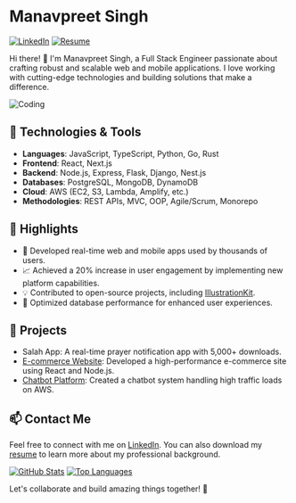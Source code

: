 # Manavpreet Singh

[![LinkedIn](https://img.shields.io/badge/LinkedIn-Connect-blue)](https://www.linkedin.com/in/manavpreet-singh)
[![Resume](https://img.shields.io/badge/Resume-Download-brightgreen)](https://www.yourresume.com)

Hi there! 👋 I'm Manavpreet Singh, a Full Stack Engineer passionate about crafting robust and scalable web and mobile applications. I love working with cutting-edge technologies and building solutions that make a difference.

![Coding](https://github.com/yourusername/yourusername/raw/main/assets/coding.gif)

## 🔧 Technologies & Tools

- **Languages**: JavaScript, TypeScript, Python, Go, Rust
- **Frontend**: React, Next.js
- **Backend**: Node.js, Express, Flask, Django, Nest.js
- **Databases**: PostgreSQL, MongoDB, DynamoDB
- **Cloud**: AWS (EC2, S3, Lambda, Amplify, etc.)
- **Methodologies**: REST APIs, MVC, OOP, Agile/Scrum, Monorepo

## 🌟 Highlights

- 🚀 Developed real-time web and mobile apps used by thousands of users.
- 📈 Achieved a 20% increase in user engagement by implementing new platform capabilities.
- 💡 Contributed to open-source projects, including [IllustrationKit](https://sketcha.io).
- 💨 Optimized database performance for enhanced user experiences.

## 📂 Projects

-  Salah App: A real-time prayer notification app with 5,000+ downloads.
-  [E-commerce Website](https://github.com/Manavpreeet/Make-it-deal): Developed a high-performance e-commerce site using React and Node.js.
-  [Chatbot Platform](https://web.peakmind.in/home): Created a chatbot system handling high traffic loads on AWS.


## 📫 Contact Me

Feel free to connect with me on [LinkedIn](https://www.linkedin.com/in/manavpreet-singh). You can also download my [resume](https://www.yourresume.com) to learn more about my professional background.


[![GitHub Stats](https://github-readme-stats.vercel.app/api?username=Manavpreeet&show_icons=true&theme=radical)](https://github.com/anuraghazra/github-readme-stats)     [![Top Languages](https://github-readme-stats.vercel.app/api/top-langs/?username=Manavpreeet&layout=compact&show_icons=true&theme=radical)](https://github.com/anuraghazra/github-readme-stats)


Let's collaborate and build amazing things together! 🚀
